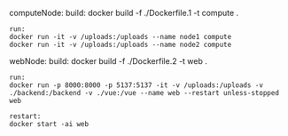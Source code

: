 computeNode:
    build:
    docker build -f ./Dockerfile.1 -t compute .

    run:
    docker run -it -v /uploads:/uploads --name node1 compute
    docker run -it -v /uploads:/uploads --name node2 compute


webNode:
    build:
    docker build -f ./Dockerfile.2 -t web .

    run:
    docker run -p 8000:8000 -p 5137:5137 -it -v /uploads:/uploads -v ./backend:/backend -v ./vue:/vue --name web --restart unless-stopped web

    restart:
    docker start -ai web
